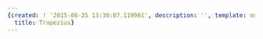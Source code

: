 ```yaml
---
{created: ! '2015-08-25 13:30:07.119961', description: '', template: muscle.html,
  title: Trapezius}
---
```

